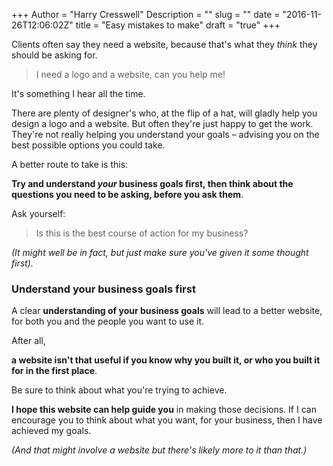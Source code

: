 +++
Author = "Harry Cresswell"
Description = ""
slug = ""
date = "2016-11-26T12:06:02Z"
title = "Easy mistakes to make"
draft = "true"
+++

Clients often say they need a website, because that's what they *think* they should be asking for.
<!--more-->


>I need a logo and a website, can you help me!

It's something I hear all the time.

There are plenty of designer's who, at the flip of a hat, will gladly help you design a logo and a website. But often they're just happy to get the work. They're not really helping you understand your goals – advising you on the best possible options you could take.

A better route to take is this:

**Try and understand *your* business goals first, then think about the questions you need to be asking, before you ask them**.

Ask yourself:

>Is this is the best course of action for my business?

*(It might well be in fact, but just make sure you've given it some thought first).*

### Understand your business goals first

A clear **understanding of your business goals** will lead to a better website, for both you and the people you want to use it.

After all,

 **a website isn't that useful if you know why you built it, or who you built it for in the first place**.

Be sure to think about what you're trying to achieve.

**I hope this website can help guide you** in making those decisions. If I can encourage you to think about what you want, for your business, then I have achieved my goals.

*(And that might involve a website but there's likely more to it than that.)*
